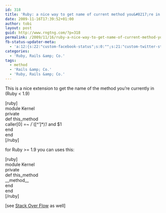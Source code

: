 ```yaml
---
id: 318
title: 'Ruby: a nice way to get name of current method you&#8217;re in:'
date: 2009-11-16T17:39:52+01:00
author: tobi
layout: post
guid: http://www.rngtng.com/?p=318
permalink: /2009/11/16/ruby-a-nice-way-to-get-name-of-current-method-youre-in/
fb-status-updater-meta:
  - 'a:12:{s:22:"custom-facebook-status";s:0:"";s:21:"custom-twitter-status";s:0:"";s:21:"custom-myspace-status";s:0:"";s:19:"custom-myspace-mood";s:0:"";s:25:"fb-push-as-profile-status";s:0:"";s:23:"fb-push-as-profile-link";s:0:"";s:23:"fb-push-as-page1-status";s:0:"";s:21:"fb-push-as-page1-link";s:0:"";s:14:"fb-share-image";s:0:"";s:7:"tw-push";s:1:"1";s:7:"ms-push";s:0:"";s:4:"push";s:1:"1";}'
categories:
  - 'Ruby, Rails &amp; Co.'
tags:
  - method
  - 'Rails &amp; Co.'
  - 'Ruby, Rails &amp; Co.'
---
```

This is a nice extension to get the name of the method you&#8217;re currently in (Ruby < 1.9)

[ruby]  
module Kernel  
private  
def this_method  
caller[0] =~ /\`([^&#8217;]*)&#8217;/ and $1  
end  
end  
[/ruby]

for Ruby >= 1.9 you can uses this:

[ruby]  
module Kernel  
private  
def this_method  
\_\_method\_\_  
end  
end  
[/ruby]

[see [Stack Over Flow](http://stackoverflow.com/questions/199527/get-the-name-of-the-currently-executing-method-in-ruby) as well]